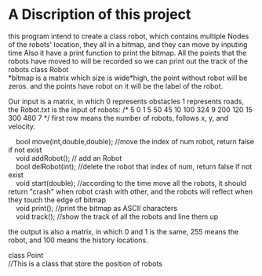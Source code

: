 <h1>A Discription of this project</h1>
<body>this program intend to create a class robot, which contains multiple Nodes of the robots' location, they all in a bitmap, and they can move by inputing time Also it have a print function to print the bitmap. All the points that the robots have moved to will be recorded so we can print out the track of the robots</body>

<body>
class Robot<br>
*bitmap is a matrix which size is wide*high, the point without robot will be zeros. and the points have robot on it will be the label of the robot.

Our input is a matrix, in which 0 represents obstacles 1 represents roads, the Robot.txt is the input of robots:
/*
5
0 1 5
50 45 10
100 324 9
200 120 15
300 480 7
*/
first row means the number of robots, follows x, y, and velocity.

&nbsp;&nbsp;&nbsp;&nbsp;bool move(int,double,double); //move the index of num robot, return false if not exist<br>
&nbsp;&nbsp;&nbsp;&nbsp;void addRobot(); // add an Robot<br>
&nbsp;&nbsp;&nbsp;&nbsp;bool delRobot(int); //delete the robot that index of num, return false if not exist<br>
&nbsp;&nbsp;&nbsp;&nbsp;void start(double); //according to the time move all the robots, it should return "crash" when robot crash with other, and the robots will reflect when they touch the edge of bitmap<br>
&nbsp;&nbsp;&nbsp;&nbsp;void print(); //print the bitmap as ASCII characters<br>
&nbsp;&nbsp;&nbsp;&nbsp;void track(); //show the track of all the robots and line them up<br>

the output is also a matrix, in which 0 and 1 is the same, 255 means the robot, and 100 means the history locations.

class Point<br>
//This is a class that store the position of robots


	
</body>
